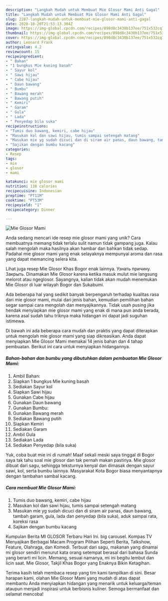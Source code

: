 ```yaml
---
description: "Langkah Mudah untuk Membuat Mie Glosor Mami Anti Gagal"
title: "Langkah Mudah untuk Membuat Mie Glosor Mami Anti Gagal"
slug: 2287-langkah-mudah-untuk-membuat-mie-glosor-mami-anti-gagal
date: 2020-10-20T21:53:13.304Z
image: https://img-global.cpcdn.com/recipes/898d8c3430b137ee/751x532cq70/mie-glosor-mami-foto-resep-utama.jpg
thumbnail: https://img-global.cpcdn.com/recipes/898d8c3430b137ee/751x532cq70/mie-glosor-mami-foto-resep-utama.jpg
cover: https://img-global.cpcdn.com/recipes/898d8c3430b137ee/751x532cq70/mie-glosor-mami-foto-resep-utama.jpg
author: Leonard Frank
ratingvalue: 4.2
reviewcount: 15
recipeingredient:
- " Bahan"
- "1 bungkus Mie kuning basah"
- " Sayur kol"
- " Sawi hijau"
- " Cabe hijau"
- " Daun bawang"
- " Bumbu"
- " Bawang merah"
- " Bawang putih"
- " Kemiri"
- " Garam"
- " Gula"
- " Lada"
- " Penyedap bila suka"
recipeinstructions:
- "Tumis duo bawang, kemiri, cabe hijau"
- "Masukan kol dan sawi hijau, tumis sampai setengah matang"
- "Masukan mie yg sudah dicuci dan di siram air panas, daun bawang, tambah garam, gula, lada dan penyedap (bila suka), aduk sampai rata, koreksi rasa"
- "Sajikan dengan bumbu kacang"
categories:
- Resep
tags:
- mie
- glosor
- mami

katakunci: mie glosor mami 
nutrition: 118 calories
recipecuisine: Indonesian
preptime: "PT11M"
cooktime: "PT53M"
recipeyield: "1"
recipecategory: Dinner

---
```



![Mie Glosor Mami](https://img-global.cpcdn.com/recipes/898d8c3430b137ee/751x532cq70/mie-glosor-mami-foto-resep-utama.jpg)

Anda sedang mencari ide resep mie glosor mami yang unik? Cara membuatnya memang tidak terlalu sulit namun tidak gampang juga. Kalau salah mengolah maka hasilnya akan hambar dan bahkan tidak sedap. Padahal mie glosor mami yang enak selayaknya mempunyai aroma dan rasa yang dapat memancing selera kita.

Lihat juga resep Mie Glosor Khas Bogor enak lainnya. Узнать причину. Закрыть. Dinamakan Mie Glosor karena ketika masuk mulut mie langsung melorot atau ngeglosor. Sayangnya, kalian tidak akan mudah menemukan Mie Glosor di luar wilayah Bogor dan Sukabumi.

Ada beberapa hal yang sedikit banyak berpengaruh terhadap kualitas rasa dari mie glosor mami, mulai dari jenis bahan, kemudian pemilihan bahan segar sampai cara mengolah dan menyajikannya. Tidak usah pusing jika hendak menyiapkan mie glosor mami yang enak di mana pun anda berada, karena asal sudah tahu triknya maka hidangan ini dapat jadi suguhan istimewa.


Di bawah ini ada beberapa cara mudah dan praktis yang dapat diterapkan untuk mengolah mie glosor mami yang siap dikreasikan. Anda dapat menyiapkan Mie Glosor Mami memakai 14 jenis bahan dan 4 tahap pembuatan. Berikut ini cara untuk menyiapkan hidangannya.

<!--inarticleads1-->

##### Bahan-bahan dan bumbu yang dibutuhkan dalam pembuatan Mie Glosor Mami:

1. Ambil  Bahan:
1. Siapkan 1 bungkus Mie kuning basah
1. Sediakan  Sayur kol
1. Siapkan  Sawi hijau
1. Gunakan  Cabe hijau
1. Gunakan  Daun bawang
1. Gunakan  Bumbu:
1. Gunakan  Bawang merah
1. Sediakan  Bawang putih
1. Siapkan  Kemiri
1. Sediakan  Garam
1. Ambil  Gula
1. Sediakan  Lada
1. Sediakan  Penyedap (bila suka)


Yuk, coba buat mie ini di rumah! Maaf sekali meski saya tinggal di Bogor saya tak tahu soal mie glosor dan tak pernah makan pastinya. Mie glosor dibuat dari sagu, sehingga teksturnya kenyal dan dimasak dengan sayur sawi, kol, serta bumbu lainnya. Masyarakat Kota Bogor biasa menyantapnya dengan tambahan sambal kacang. 

<!--inarticleads2-->

##### Cara membuat Mie Glosor Mami:

1. Tumis duo bawang, kemiri, cabe hijau
1. Masukan kol dan sawi hijau, tumis sampai setengah matang
1. Masukan mie yg sudah dicuci dan di siram air panas, daun bawang, tambah garam, gula, lada dan penyedap (bila suka), aduk sampai rata, koreksi rasa
1. Sajikan dengan bumbu kacang


Kumpulan Berita MI GLOSOR Terbaru Hari Ini. big carousel. Kompas TV Menyajikan Berbagai Macam Program Pilihan Seperti Berita, Talkshow, Feature, Olahraga, dan Komedi. Terbuat dari sagu, makanan yang dinamai mi glosor sendiri menurut kata orang setempat berasal dari bahasa Sunda yang berarti mi licin. Memang, sesuai namanya, mi ini begitu lembut dan licin saat. Mie Glosor, Takjil Khas Bogor yang Enaknya Bikin Ketagihan. 

Terima kasih telah membaca resep yang tim kami tampilkan di sini. Besar harapan kami, olahan Mie Glosor Mami yang mudah di atas dapat membantu Anda menyiapkan hidangan yang menarik untuk keluarga/teman ataupun menjadi inspirasi untuk berbisnis kuliner. Semoga bermanfaat dan selamat mencoba!
